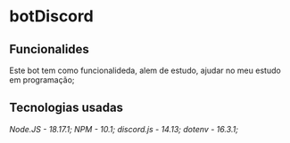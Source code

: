 # botDiscord
## Funcionalides
Este bot tem como funcionalideda, alem de estudo, ajudar no meu estudo em programação;
## Tecnologias usadas
*Node.JS - 18.17.1;*
*NPM - 10.1;*
*discord.js - 14.13;*
*dotenv - 16.3.1;*